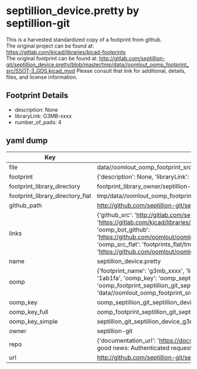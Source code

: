 # septillion_device.pretty by septillion-git  
This is a harvested standardized copy of a footprint from github.  
The original project can be found at:  
https://gitlab.com/kicad/libraries/kicad-footprints  
The original footprint can be found at:
http://gitlab.com/septillion-git/septillion_device.pretty/blob/master/tmp/data//oomlout_oomp_footprint_src/SSOT-3_GDS.kicad_mod
Please consult that link for additional, details, files, and license information.  
## Footprint Details
* description: None  
* libraryLink: G3MB-xxxx  
* number_of_pads: 4  
## yaml dump  
| Key | Value |  
| --- | --- |  
| file | data//oomlout_oomp_footprint_src/septillion_device.pretty/G3MB-xxxx.kicad_mod |  
| footprint | {'description': None, 'libraryLink': 'G3MB-xxxx', 'number_of_pads': 4} |  
| footprint_library_directory | footprint_library_owner/septillion-git_septillion_device.pretty |  
| footprint_library_directory_flat | tmp/data//oomlout_oomp_footprint_src/footprints_flat/septillion_git_septillion_device_g3mb_xxxx/working |  
| github_path | http://github.com/septillion-git/septillion_device.pretty/blob/master/tmp/data//oomlout_oomp_footprint_src/G3MB-xxxx.kicad_mod |  
| links | {'github_src': 'http://gitlab.com/septillion-git/septillion_device.pretty/blob/master/tmp/data//oomlout_oomp_footprint_src/SSOT-3_GDS.kicad_mod', 'github_src_repo': 'https://gitlab.com/kicad/libraries/kicad-footprints', 'oomp_bot': 'tmp/data//oomlout_oomp_footprint_src/footprints/septillion_git_septillion_device_g3mb_xxxx/working', 'oomp_bot_github': 'https://github.com/oomlout/oomlout_oomp_footprint_bot/tree/main/tmp/data//oomlout_oomp_footprint_src/footprints/septillion_git_septillion_device_g3mb_xxxx/working', 'oomp_src_flat': 'footprints_flat/tmp/data//oomlout_oomp_footprint_src/footprints_flat/septillion_git_septillion_device_g3mb_xxxx/working', 'oomp_src_flat_github': 'https://github.com/oomlout/oomlout_oomp_footprint_src/tree/main/tmp/data//oomlout_oomp_footprint_src/footprints_flat/septillion_git_septillion_device_g3mb_xxxx/working'} |  
| name | septillion_device.pretty |  
| oomp | {'footprint_name': 'g3mb_xxxx', 'library_name': 'septillion_device', 'md5': '1ab1fa5115f43389ca2c7a101f345cb5', 'md5_10': '1ab1fa5115', 'md5_5': '1ab1f', 'md5_6': '1ab1fa', 'oomp_key': 'oomp_septillion_git_septillion_device_g3mb_xxxx', 'oomp_key_extra': 'oomp_footprint_septillion_git_septillion_device_g3mb_xxxx', 'oomp_key_full': 'oomp_footprint_septillion_git_septillion_device_g3mb_xxxx_1ab1fa', 'oomp_key_simple': 'septillion_git_septillion_device_g3mb_xxxx', 'original_filename': 'data//oomlout_oomp_footprint_src/septillion_device.pretty/G3MB-xxxx.kicad_mod', 'owner_name': 'septillion_git'} |  
| oomp_key | oomp_septillion_git_septillion_device_g3mb_xxxx |  
| oomp_key_full | oomp_footprint_septillion_git_septillion_device_g3mb_xxxx |  
| oomp_key_simple | septillion_git_septillion_device_g3mb_xxxx |  
| owner | septillion-git |  
| repo | {'documentation_url': 'https://docs.github.com/rest/overview/resources-in-the-rest-api#rate-limiting', 'message': "API rate limit exceeded for 84.66.142.224. (But here's the good news: Authenticated requests get a higher rate limit. Check out the documentation for more details.)"} |  
| url | http://github.com/septillion-git/septillion_device.pretty |  

